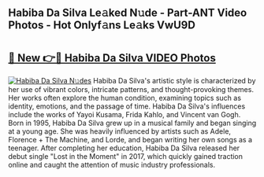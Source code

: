 ## Habiba Da Silva Le𝚊ked N𝚞de - Part-ANT Video Photos - Hot Onlyf𝚊ns Le𝚊ks VwU9D

# <h2><a href="http://ab55327.deff.icu/?id=Habiba+Da+Silva">🔗 New 👉🔴 Habiba Da Silva VIDEO Photos</a></h2>

[![Habiba Da Silva N𝚞des](https://i.imgur.com/rIISA9y.gif)](http://ab55327.deff.icu/?id=Habiba+Da+Silva)
Habiba Da Silva's artistic style is characterized by her use of vibrant colors, intricate patterns, and thought-provoking themes. Her works often explore the human condition, examining topics such as identity, emotions, and the passage of time. Habiba Da Silva's influences include the works of Yayoi Kusama, Frida Kahlo, and Vincent van Gogh. Born in 1995, Habiba Da Silva grew up in a musical family and began singing at a young age. She was heavily influenced by artists such as Adele, Florence + The Machine, and Lorde, and began writing her own songs as a teenager. After completing her education, Habiba Da Silva released her debut single "Lost in the Moment" in 2017, which quickly gained traction online and caught the attention of music industry professionals.
